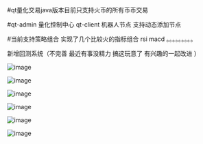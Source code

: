 #qt量化交易java版本目前只支持火币的所有币币交易

#qt-admin 量化控制中心 qt-client 机器人节点 支持动态添加节点

#当前支持策略组合 实现了几个比较火的指标组合 rsi macd 。。。。。。。。。

新增回测系统（不完善 最近有事没精力 搞这玩意了 有兴趣的一起改进 ）

 ![image](https://github.com/tokenIsme/images/blob/master/1557888795(1).jpg)
 
 ![image](https://github.com/tokenIsme/images/blob/master/1557888642(1).jpg)
 
 ![image](https://github.com/tokenIsme/images/blob/master/1557888658(1).jpg)
 
 ![image](https://github.com/tokenIsme/images/blob/master/1557888693(1).jpg)
 
 ![image](https://github.com/tokenIsme/images/blob/master/1557888732(1).jpg)
 
 
 ![image](https://github.com/tokenIsme/images/blob/master/1557888747(1).jpg)
